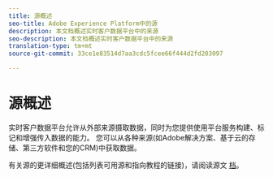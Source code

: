 ```yaml
---
title: 源概述
seo-title: Adobe Experience Platform中的源
description: 本文档概述实时客户数据平台中的来源
seo-description: 本文档概述实时客户数据平台中的来源
translation-type: tm+mt
source-git-commit: 33ce1e83514d7aa3cdc5fcee66f444d2fd203097

---
```



# 源概述

实时客户数据平台允许从外部来源摄取数据，同时为您提供使用平台服务构建、标记和增强传入数据的能力。 您可以从各种来源(如Adobe解决方案、基于云的存储、第三方软件和您的CRM)中获取数据。

有关源的更详细概述(包括列表可用源和指向教程的链接)，请阅读源文 [档](../../sources/home.md)。